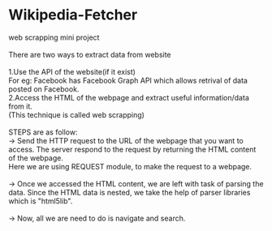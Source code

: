 # Wikipedia-Fetcher
web scrapping mini project\
\
There are two ways to extract data from website\
\
1.Use the API of the website(if it exist)\
  For eg: Facebook has Facebook Graph API which allows retrival of data posted on Facebook.\
2.Access the HTML of the webpage and extract useful information/data from it.\
  (This technique is called web scrapping)\
\
STEPS are as follow:\
-> Send the HTTP request to the URL of the webpage that you want to access. The server respond to the request by returning the HTML content of the webpage.\
  Here we are using REQUEST module, to make the request to a webpage.\
\
-> Once we accessed the HTML content, we are left with task of parsing the data. Since the HTML data is nested, we take the help of parser libraries which is "html5lib".\
\
-> Now, all we are need to do is navigate and search.
